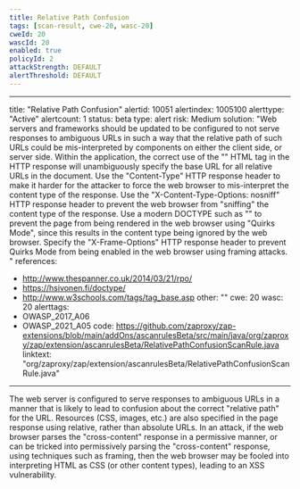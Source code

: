 ```yaml
---
title: Relative Path Confusion
tags: [scan-result, cwe-20, wasc-20]
cweId: 20
wascId: 20
enabled: true
policyId: 2
attackStrength: DEFAULT
alertThreshold: DEFAULT
---
```


---
title: "Relative Path Confusion"
alertid: 10051
alertindex: 1005100
alerttype: "Active"
alertcount: 1
status: beta
type: alert
risk: Medium
solution: "Web servers and frameworks should be updated to be configured to not serve responses to ambiguous URLs in such a way that the relative path of such URLs could be mis-interpreted by components on either the client side, or server side. Within the application, the correct use of the \"<base>\" HTML tag in the HTTP response will unambiguously specify the base URL for all relative URLs in the document. Use the \"Content-Type\" HTTP response header to make it harder for the attacker to force the web browser to mis-interpret the content type of the response. Use the \"X-Content-Type-Options: nosniff\" HTTP response header to prevent the web browser from \"sniffing\" the content type of the response. Use a modern DOCTYPE such as \"<!doctype html>\" to prevent the page from being rendered in the web browser using \"Quirks Mode\", since this results in the content type being ignored by the web browser. Specify the \"X-Frame-Options\" HTTP response header to prevent Quirks Mode from being enabled in the web browser using framing attacks. "
references:
   - http://www.thespanner.co.uk/2014/03/21/rpo/
   - https://hsivonen.fi/doctype/
   - http://www.w3schools.com/tags/tag_base.asp
other: ""
cwe: 20
wasc: 20
alerttags: 
  - OWASP_2017_A06
  - OWASP_2021_A05
code: https://github.com/zaproxy/zap-extensions/blob/main/addOns/ascanrulesBeta/src/main/java/org/zaproxy/zap/extension/ascanrulesBeta/RelativePathConfusionScanRule.java
linktext: "org/zaproxy/zap/extension/ascanrulesBeta/RelativePathConfusionScanRule.java"
---
The web server is configured to serve responses to ambiguous URLs in a manner that is likely to lead to confusion about the correct "relative path" for the URL. Resources (CSS, images, etc.) are also specified in the page response using relative, rather than absolute URLs. In an attack, if the web browser parses the "cross-content" response in a permissive manner, or can be tricked into permissively parsing the "cross-content" response, using techniques such as framing, then the web browser may be fooled into interpreting HTML as CSS (or other content types), leading to an XSS vulnerability.
